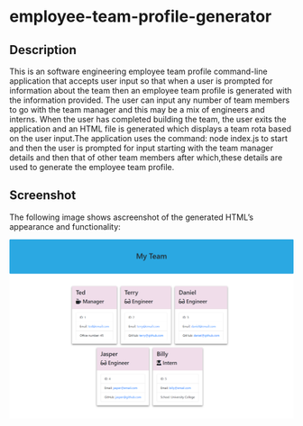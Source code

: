 # employee-team-profile-generator

## Description
This is an software engineering employee team profile command-line application that accepts user input so that when a user is prompted for information about the team then an employee team profile is generated with the information provided.
The user can input any number of team members to go with the team manager and this may be a mix of engineers and interns. When the user has completed building the team, the user exits the application and an HTML file is generated which displays a team rota based on the user input.The application uses the command: node index.js to start and then the user is prompted for input starting with the team manager details and then that of other team members after which,these details are used to generate the employee team profile.

## Screenshot

The following image shows ascreenshot of the generated HTML’s appearance and functionality:

![HTML webpage titled “My Team” features five boxes listing employee names, titles, and other key info.](assets/my-team-webpage.png)